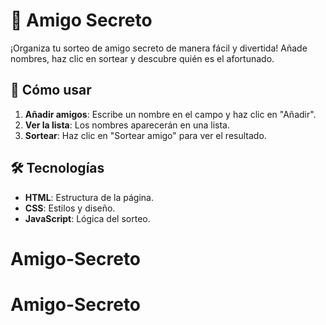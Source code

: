 # 🎁 Amigo Secreto

¡Organiza tu sorteo de amigo secreto de manera fácil y divertida! Añade nombres, haz clic en sortear y descubre quién es el afortunado.

## 🚀 Cómo usar

1. **Añadir amigos**: Escribe un nombre en el campo y haz clic en "Añadir".
2. **Ver la lista**: Los nombres aparecerán en una lista.
3. **Sortear**: Haz clic en "Sortear amigo" para ver el resultado.

## 🛠️ Tecnologías

- **HTML**: Estructura de la página.
- **CSS**: Estilos y diseño.
- **JavaScript**: Lógica del sorteo.
# Amigo-Secreto
# Amigo-Secreto
